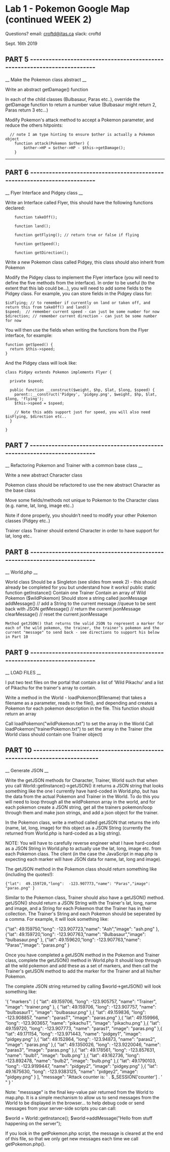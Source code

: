 
# Lab 1 - Pokemon Google Map (continued WEEK 2)

Questions? 
email: croftd@itas.ca 
slack: croftd

Sept. 16th 2019


## PART 5 ------------------------------------------------------------------------

__ Make the Pokemon class abstract __

Write an abstract getDamage() function

In each of the child classes (Bulbasaur, Paras etc..), override the getDamage function to return a number value (Bulbasaur might return 2, Paras return 3 etc...)

Modify Pokemon's attack method to accept a Pokemon parameter, and reduce the others hitpoints:

```
  // note I am type hinting to ensure $other is actually a Pokemon object
	function attack(Pokemon $other) {
		$other->HP = $other->HP - $this->getDamage();
	}
```

---

## PART 6 ------------------------------------------------------------------------

__ Flyer Interface and Pidgey class __

Write an Interface called Flyer, this should have the following functions declared:

```
	function takeOff();

	function land();

	function getFlying(); // return true or false if flying

	function getSpeed();

	function getDirection();
```

Write a new Pokemon class called Pidgey, this class should also inherit from Pokemon

Modify the Pidgey class to implement the Flyer interface (you will need to define the five methods from the interface). In order to be useful (to the extent that this lab could be...), you will need to add some fields to the Pidgey class. For example, you can store fields in the Pidgey class for:

	$isFlying; // to remember if currently on land or taken off, and return this from takeOff() and land()
	$speed;  // remember current speed - can just be some number for now
	$direction; // remember current direction - can just be some number for now

You will then use the fields when writing the functions from the Flyer interface, for example:

```
function getSpeed() {
  return $this->speed;
}
```
And the Pidgey class will look like:

```
class Pidgey extends Pokemon implements Flyer {

  private $speed;

  public function __construct($weight, $hp, $lat, $long, $speed) {
    parent::__construct('Pidgey', 'pidgey.png', $weight, $hp, $lat, $long, 'flying');
    $this->speed = $speed;

    // Note this adds support just for speed, you will also need $isFlying, $direction etc..
  }

}
```

## PART 7 ------------------------------------------------------------------------

__ Refactoring Pokemon and Trainer with a common base class __

Write a new abstract Character class

Pokemon class should be refactored to use the new abstract Character as the base class

Move some fields/methods not unique to Pokemon to the Character class (e.g. name, lat, long, image etc..)

Note if done properly, you shouldn’t need to modify your other Pokemon classes (Pidgey etc..)

Trainer class
  Trainer should extend Character in order to have support for lat, long etc..



## PART 8 ------------------------------------------------------------------------

__ World.php __

World class
	Should be a Singleton (see slides from week 2) - this should already be completed for you but understand how it works!
	public static function getInstance()
	Contain one Trainer
	Contain an array of Wild Pokemon ($wildPokemon)
	Should store a string called jsonMessage
	addMessage() // add a String to the current message 			 //queue to be sent back with JSON
	getMessage()  // return the current jsonMessage
	clearMessage() // reset the current jsonMessage

	Method getJSON() that returns the valid JSON to represent a marker for each of the wild pokemon, the trainer, the trainer’s pokemon and the current "message" to send back - see directions to support his below in Part 10


## PART 9 ------------------------------------------------------------------------

__ LOAD FILES __

I put two text files on the portal that contain a list of ’Wild Pikachu’ and a list of Pikachu for the trainer's array to contain.

Write a method in the World - loadPokemon($filename) that takes a filename as a parameter, reads in the file(), and depending and creates a Pokemon for each pokemon description in the file. This function should return an array

Call loadPokemon("wildPokemon.txt") to set the array in the World
Call loadPokemon("trainerPokemon.txt") to set the array in the Trainer (the World class should contain one Trainer object)

## PART 10 ------------------------------------------------------------------------

__ Generate JSON __

Write the getJSON methods for Character, Trainer, World such that when you call World::getInstance()->getJSON() it returns a JSON string that looks something like the one I currently have hard-coded in World.php, but has the data from the actual Pokemon and Trainer in the World. To do this you will need to loop through all the wildPokemon array in the world, and for each pokemon create a JSON string, get all the trainers pokemon/loop through them and make json strings, and add a json object for the trainer.

In the Pokemon class, write a method called getJSON that returns the info (name, lat, long, image) for this object as a JSON String (currently the returned from World.php is hard-coded as a big string). 

NOTE: You will have to carefully reverse engineer what I have hard-coded as a JSON String in World.php
to actually use the lat, long, image etc. from each Pokemon class. The client (in the case the JavaScript in map.php is expecting each marker will have JSON data for name, lat, long and image).

The getJSON method in the Pokemon class should return something like (including the quotes!):

```
{"lat":  49.159720,"long":  -123.907773,"name": "Paras","image": "paras.png" }

```

Similar to the Pokemon class, Trainer should also have a getJSON() method.
  getJSON() should return a JSON String with the Trainer's lat, long, name and image, and a String for each Pokemon that the Trainer has in their collection. The Trainer's String and each Pokemon should be seperated by a comma. For example, it will look something like:

  {"lat":  49.159750,"long":  -123.907723,"name": "Ash","image": "ash.png" }, 
  {"lat":  49.159720,"long":  -123.907763,"name": "Bulbasaur","image": "bulbasaur.png" },
  {"lat":  49.159620,"long":  -123.907763,"name": "Paras","image": "paras.png" }

Once you have completed a getJSON method in the Pokemon and Trainer class, complete the getJSON() method in World.php
It should loop through all the wild pokemon and add these as a set of markers, and then call the Trainer's getJSON method
to add the marker for the Trainer and all his/her Pokemon.

The complete JSON string returned by calling $world->getJSON() will look something like:

'{
  "markers": [
    {
      "lat": 49.159706,
      "long": -123.905757,
      "name": "Trainer",
      "image": "trainer.png"
    }, {
      "lat": 49.159706,
      "long": -123.907757,
      "name": "bulbasaurT",
      "image": "bulbasaur.png"
    },{
      "lat": 49.159836,
      "long": -123.908857,
      "name": "parasT",
      "image": "paras.png"
    },{
      "lat": 49.159966,
      "long": -123.903657,
      "name": "pikachuT", 
      "image": "pikachu.png"
    },{
      "lat": 49.159720,
      "long": -123.907773,
      "name": "paras1", 
      "image": "paras.png"
    },{
      "lat": 49.171154,
      "long": -123.971443,
      "name": "pidgey1", 
      "image": "pidgey.png"
    },{
      "lat": 49.152864,
      "long": -123.94873,
      "name": "paras2", 
      "image": "paras.png"
    },{
      "lat": 49.1350026,
      "long": -123.9220046,
      "name": "paras3", 
      "image": "paras.png"
    },{
      "lat": 49.178561,
      "long": -123.857631,
      "name": "bulb1", 
      "image": "bulb.png"
    },{
      "lat": 49.162736,
      "long": -123.892478,
      "name": "bulb2", 
      "image": "bulb.png"
    },{
      "lat": 49.1790103,
      "long": -123.9199447,
      "name": "pidgey2", 
      "image": "pidgey.png"
    },{
      "lat": 49.1675630,
      "long": -123.9383125,
      "name": "pidgey2", 
      "image": "pidgey.png"
    }
  ],
  "message": "Attack counter is: ' . $_SESSION['counter']  . ' " 
  }
'

Note: "messsage" is the final key-value pair returned from the World to map.php. It is a simple mechanism to allow us to send messages from the World to be displayed in the browser... to help debug code or send messages from your server-side scripts you can call:

$world = World::getInstance();
$world->addMessage("Hello from stuff happening on the server");

If you look in the getPokemon.php script, the message is cleared at the end of this file, so that we only get new messages each time we call getPokemon.php().


